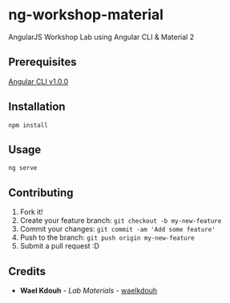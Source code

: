 # ng-workshop-material

AngularJS Workshop Lab using Angular CLI & Material 2

## Prerequisites

[Angular CLI v1.0.0](https://cli.angular.io/)

## Installation

`npm install`

## Usage

`ng serve`

## Contributing

1. Fork it!
2. Create your feature branch: `git checkout -b my-new-feature`
3. Commit your changes: `git commit -am 'Add some feature'`
4. Push to the branch: `git push origin my-new-feature`
5. Submit a pull request :D

## Credits

* **Wael Kdouh** - *Lab Materials* - [waelkdouh](https://github.com/waelkdouh)
